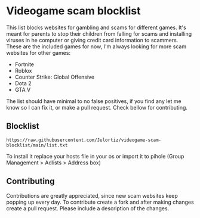 # Videogame scam blocklist
This list blocks websites for gambling and scams for different games. It's meant for parents to stop their children from falling for scams and installing viruses in he computer or giving credit card information to scammers. These are the included games for now, I'm always looking for more scam websites for other games:

* Fortnite
* Roblox
* Counter Strike: Global Offensive
* Dota 2
* GTA V

The list should have minimal to no false positives, if you find any let me know so I can fix it, or make a pull request. Check bellow for contributing.

## Blocklist

`https://raw.githubusercontent.com/Julortiz/videogame-scam-blocklist/main/list.txt`

To install it replace your hosts file in your os or import it to pihole (Group Management > Adlists > Address box)

## Contributing
Contributions are greatly appreciated, since new scam websites keep popping up every day. To contribute create a fork and after making changes create a pull request. Please include a description of the changes.

